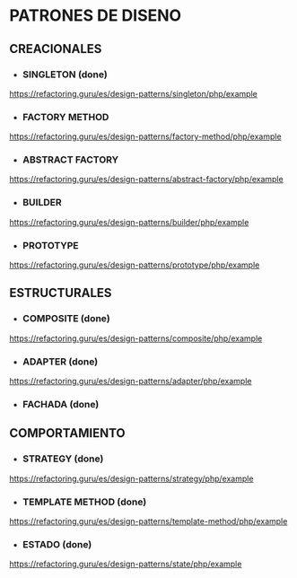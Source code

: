 # PATRONES DE DISENO

## CREACIONALES

- ### SINGLETON (done)

https://refactoring.guru/es/design-patterns/singleton/php/example

- ### FACTORY METHOD

https://refactoring.guru/es/design-patterns/factory-method/php/example

- ### ABSTRACT FACTORY

https://refactoring.guru/es/design-patterns/abstract-factory/php/example

- ### BUILDER

https://refactoring.guru/es/design-patterns/builder/php/example

- ### PROTOTYPE

https://refactoring.guru/es/design-patterns/prototype/php/example

## ESTRUCTURALES

- ### COMPOSITE (done)

https://refactoring.guru/es/design-patterns/composite/php/example

- ### ADAPTER (done)

https://refactoring.guru/es/design-patterns/adapter/php/example

- ### FACHADA (done)

## COMPORTAMIENTO

- ### STRATEGY (done)

https://refactoring.guru/es/design-patterns/strategy/php/example

- ### TEMPLATE METHOD (done)

https://refactoring.guru/es/design-patterns/template-method/php/example

- ### ESTADO (done)

https://refactoring.guru/es/design-patterns/state/php/example
